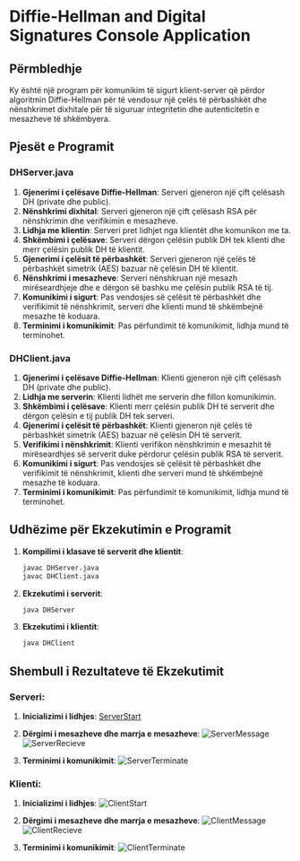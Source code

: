 # Diffie-Hellman and Digital Signatures Console Application

## Përmbledhje
Ky është një program për komunikim të sigurt klient-server që përdor algoritmin Diffie-Hellman për të vendosur një çelës të përbashkët dhe nënshkrimet dixhitale për të siguruar integritetin dhe autenticitetin e mesazheve të shkëmbyera.

## Pjesët e Programit

### DHServer.java
1. **Gjenerimi i çelësave Diffie-Hellman**: Serveri gjeneron një çift çelësash DH (private dhe public).
2. **Nënshkrimi dixhital**: Serveri gjeneron një çift çelësash RSA për nënshkrimin dhe verifikimin e mesazheve.
3. **Lidhja me klientin**: Serveri pret lidhjet nga klientët dhe komunikon me ta.
4. **Shkëmbimi i çelësave**: Serveri dërgon çelësin publik DH tek klienti dhe merr çelësin publik DH të klientit.
5. **Gjenerimi i çelësit të përbashkët**: Serveri gjeneron një çelës të përbashkët simetrik (AES) bazuar në çelësin DH të klientit.
6. **Nënshkrimi i mesazheve**: Serveri nënshkruan një mesazh mirëseardhjeje dhe e dërgon së bashku me çelësin publik RSA të tij.
7. **Komunikimi i sigurt**: Pas vendosjes së çelësit të përbashkët dhe verifikimit të nënshkrimit, serveri dhe klienti mund të shkëmbejnë mesazhe të koduara.
8. **Terminimi i komunikimit**: Pas përfundimit të komunikimit, lidhja mund të terminohet.

### DHClient.java
1. **Gjenerimi i çelësave Diffie-Hellman**: Klienti gjeneron një çift çelësash DH (private dhe public).
2. **Lidhja me serverin**: Klienti lidhët me serverin dhe fillon komunikimin.
3. **Shkëmbimi i çelësave**: Klienti merr çelësin publik DH të serverit dhe dërgon çelësin e tij publik DH tek serveri.
4. **Gjenerimi i çelësit të përbashkët**: Klienti gjeneron një çelës të përbashkët simetrik (AES) bazuar në çelësin DH të serverit.
5. **Verifikimi i nënshkrimit**: Klienti verifikon nënshkrimin e mesazhit të mirëseardhjes së serverit duke përdorur çelësin publik RSA të serverit.
6. **Komunikimi i sigurt**: Pas vendosjes së çelësit të përbashkët dhe verifikimit të nënshkrimit, klienti dhe serveri mund të shkëmbejnë mesazhe të koduara.
7. **Terminimi i komunikimit**: Pas përfundimit të komunikimit, lidhja mund të terminohet.

## Udhëzime për Ekzekutimin e Programit
1. **Kompilimi i klasave të serverit dhe klientit**:
    ```sh
    javac DHServer.java
    javac DHClient.java
    ```

 2. **Ekzekutimi i serverit**:
    ```sh
    java DHServer
    ```

3. **Ekzekutimi i klientit**:
    ```sh
    java DHClient
    ```

 ## Shembull i Rezultateve të Ekzekutimit

### Serveri:
1. **Inicializimi i lidhjes**:
[ServerStart](https://github.com/OltVr/Detyra3-DataSecurity-Gr12/assets/106235563/1e885781-b59f-482c-9dbe-78024d037943)

2. **Dërgimi i mesazheve dhe marrja e mesazheve**:
![ServerMessage](https://github.com/OltVr/Detyra3-DataSecurity-Gr12/assets/106235563/b287388e-ea99-4e63-9468-bb948b09824e)
![ServerRecieve](https://github.com/OltVr/Detyra3-DataSecurity-Gr12/assets/106235563/d7673a39-5c78-40c3-9695-588c027c703b)

3. **Terminimi i komunikimit**:
![ServerTerminate](https://github.com/OltVr/Detyra3-DataSecurity-Gr12/assets/106235563/d46bbe03-103b-441a-8c13-1f8219e48337)

### Klienti:
1. **Inicializimi i lidhjes**:
![ClientStart](https://github.com/OltVr/Detyra3-DataSecurity-Gr12/assets/106235563/ee8b1a3a-ade2-4377-bb6e-8a4daa2f77c2)

2. **Dërgimi i mesazheve dhe marrja e mesazheve**:
![ClientMessage](https://github.com/OltVr/Detyra3-DataSecurity-Gr12/assets/106235563/30444aa2-29ca-44b9-8422-4378c1aa18ac)
![ClientRecieve](https://github.com/OltVr/Detyra3-DataSecurity-Gr12/assets/106235563/b90521db-e0a7-434a-ab02-3f16a4d94759)

3. **Terminimi i komunikimit**:
![ClientTerminate](https://github.com/OltVr/Detyra3-DataSecurity-Gr12/assets/106235563/a710febf-d6cc-4f76-bb1a-a60a4b7d8901)
